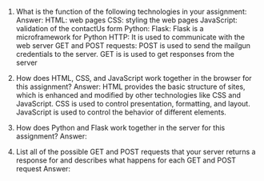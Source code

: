 1) What is the function of the following technologies in your assignment:
Answer:
HTML: web pages
CSS: styling the web pages
JavaScript: validation of the contactUs form
Python:
Flask: Flask is a microframework for Python
HTTP: It is used to communicate with the web server
GET and POST requests: POST is used to send the mailgun credentials to the server. GET is is used to get responses from the server

2) How does HTML, CSS, and JavaScript work together in the browser for this assignment?
Answer:
HTML provides the basic structure of sites, which is enhanced and modified by other technologies like CSS and JavaScript.
CSS is used to control presentation, formatting, and layout.
JavaScript is used to control the behavior of different elements.

3) How does Python and Flask work together in the server for this assignment?
Answer:


4) List all of the possible GET and POST requests that your server returns a response for and describes what happens for each GET and POST request
Answer:
